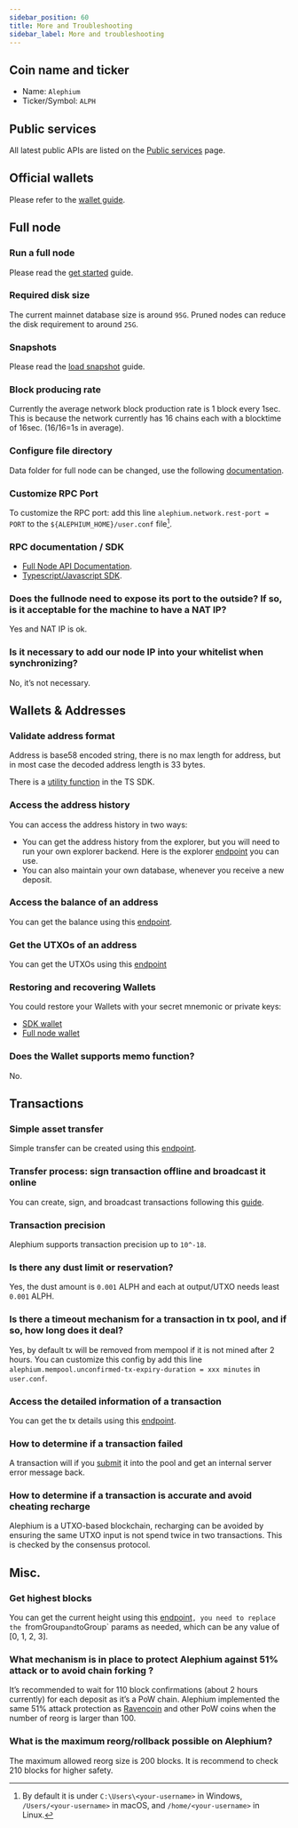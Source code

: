 ```yaml
---
sidebar_position: 60
title: More and Troubleshooting
sidebar_label: More and troubleshooting
---
```


## Coin name and ticker

- Name: `Alephium`
- Ticker/Symbol: `ALPH`

## Public services

All latest public APIs are listed on the [Public services](/infrastructure/public-services.md) page.

## Official wallets

Please refer to the [wallet guide](/wallet).

## Full node

### Run a full node

Please read the [get started](/full-node/getting-started.md) guide.

### Required disk size

The current mainnet database size is around `95G`. Pruned
nodes can reduce the disk
requirement to around `25G`.

### Snapshots

Please read the [load snapshot](/full-node/loading-snapshot) guide.

### Block producing rate

Currently the average network block production rate is 1 block every 1sec.
This is because the network currently has 16 chains each with a blocktime of 16sec. (16/16=1s in average).

### Configure file directory

Data folder for full node can be changed, use the following [documentation](../full-node/full-node-more.md#moving-the-alephium-data-folder).

### Customize RPC Port

To customize the RPC port: add this line `alephium.network.rest-port =
PORT` to the `${ALEPHIUM_HOME}/user.conf` file[^1].

### RPC documentation / SDK

- [Full Node API Documentation](https://node.mainnet.alephium.org/docs).
- [Typescript/Javascript SDK](https://github.com/alephium/alephium-web3).

### Does the fullnode need to expose its port to the outside? If so, is it acceptable for the machine to have a NAT IP?

Yes and NAT IP is ok.

### Is it necessary to add our node IP into your whitelist when synchronizing?

No, it’s not necessary.

## Wallets & Addresses

### Validate address format

Address is base58 encoded string, there is no max length for address, but in most case the decoded address length is 33 bytes.

There is a [utility function](https://github.com/alephium/alephium-web3/blob/31823ffdc7e8c430e5d27f7ac980db3529724ef4/packages/web3/src/utils/exchange.ts#L23-L41) in the TS SDK.

### Access the address history

You can access the address history in two ways:

- You can get the address history from the explorer, but you will need
  to run your own explorer
  backend. Here is the explorer
  [endpoint](https://backend.mainnet.alephium.org/docs/#/Addresses/getAddressesAddressTransactions)
  you can use.
- You can also maintain your own database, whenever you receive a new deposit.

### Access the balance of an address

You can get the balance using this [endpoint](https://wallet.mainnet.alephium.org/docs/#/Addresses/getAddressesAddressBalance).

### Get the UTXOs of an address

You can get the UTXOs using this [endpoint](https://wallet.mainnet.alephium.org/docs/#/Addresses/getAddressesAddressUtxos)

### Restoring and recovering Wallets

You could restore your Wallets with your secret mnemonic or private keys:

- [SDK wallet](https://github.com/alephium/alephium-web3/blob/713f48088653a637aca15cbbfde1601207fe6940/packages/web3-wallet/src/hd-wallet.ts#L112-L185)
- [Full node wallet](https://wallet.mainnet.alephium.org/docs/#/Wallets/putWallets)

### Does the Wallet supports memo function?

No.

## Transactions

### Simple asset transfer

Simple transfer can be created using this [endpoint](./exchange#create-a-transaction).

### Transfer process: sign transaction offline and broadcast it online

You can create, sign, and broadcast transactions following this [guide](./exchange#transaction-apis).

### Transaction precision

Alephium supports transaction precision up to `10^-18`.

### Is there any dust limit or reservation?

Yes, the dust amount is `0.001` ALPH and each at output/UTXO needs least `0.001` ALPH.

### Is there a timeout mechanism for a transaction in tx pool, and if so, how long does it deal?

Yes, by default tx will be removed from mempool if it is not mined after 2 hours.
You can customize this config by add this line `alephium.mempool.unconfirmed-tx-expiry-duration = xxx minutes` in `user.conf`.

### Access the detailed information of a transaction

You can get the tx details using this [endpoint](https://wallet.mainnet.alephium.org/docs/#/Transactions/getTransactionsDetailsTxid).

### How to determine if a transaction failed

A transaction will if you [submit](./exchange#submit-a-transaction) it
into the pool and get an internal server error message back.

### How to determine if a transaction is accurate and avoid cheating recharge

Alephium is a UTXO-based blockchain, recharging can be avoided by ensuring the same UTXO input is not spend twice in two transactions. This is checked by the consensus protocol.

## Misc.

### Get highest blocks

You can get the current height using this [endpoint](https://wallet.mainnet.alephium.org/docs/#/Blockflow/getBlockflowChain-info)`, you need to replace the `fromGroup`and`toGroup\` params as needed, which can be any value of [0, 1, 2, 3].

### What mechanism is in place to protect Alephium against 51% attack or to avoid chain forking ?

It’s recommended to wait for 110 block confirmations (about 2 hours currently) for each deposit as it’s a PoW chain.
Alephium implemented the same 51% attack protection as [Ravencoin](https://tronblack.medium.com/ravencoin-building-the-immune-system-23d077b65f71) and other PoW coins when the number of reorg is larger than 100.

### What is the maximum reorg/rollback possible on Alephium?

The maximum allowed reorg size is 200 blocks. It is recommend to check 210 blocks for higher safety.

[^1]: By default it is under `C:\Users\<your-username>` in Windows, `/Users/<your-username>` in macOS, and `/home/<your-username>` in Linux.
